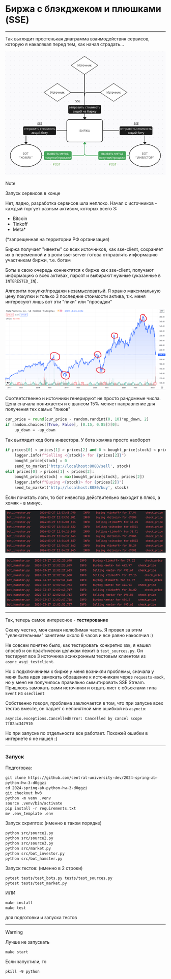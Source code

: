 # Биржа с блэкджеком и плюшками (SSE)

---

Так выглядит простенькая диаграмма взаимодействия сервисов, которую я накалякал перед тем, как начал страдать... 

![img.png](content/diagram.png)

> [!NOTE]  
> Запуск сервисов в конце

Нет, ладно, разработка сервисов шла неплохо. Начал с источников - каждый торгует разным активом, которых всего 3:
* Bitcoin
* Tinkoff
* Meta*    

(*запрещенная на территории РФ организация)

Биржа получает "ивенты" со всех источников, как sse-client, сохраняет их в переменной и в роли sse-server готова отправлять информацию участникам биржи, т.е. ботам

Боты в свою очередь коннектятся к бирже как sse-client, получают информацию о всех активах, парсят и выбирают нужные (указанные в `INTERESTED_IN`).

Алгоритм покупки/продажи незамысловатый. Я храню максимальную цену покупки  и только 3 последние стоимости актива, т.к. меня интересуют лишь вот эти "пики" или "просадки"

![img.png](content/active_chart.png)

Соответственно и источники генерируют не просто рандомные числа. Цена сначала понижается и с шансом 15% меняет направление для получения тех самых "пиков"
```python
cur_price = round(cur_price - random.randint(0, 10)*up_down, 2)
if random.choices([True, False], [0.15, 0.85])[0]:
    up_down = -up_down
```

Так выглядит код бота инвестора. У бота хомяка просто наоборот

```python
if prices[0] < prices[1] > prices[2] and 0 < bought_price[stock] < prices[2]:
    logger.info(f"Selling <{stock}> for {prices[2]}")
    bought_price[stock] = 0
    send_to_market('http://localhost:8080/sell', stock)
elif prices[0] > prices[1] < prices[2]:
    bought_price[stock] = max(bought_price[stock], prices[2])
    logger.info(f"Buying <{stock}> for {prices[2]}")
    send_to_market('http://localhost:8080/buy', stock)
```

Если почитать логи, то бот инвестор действительно выходит в плюс, а хомяк - в минус.

![img.png](content/bot_investor.png)

![img.png](content/bot_hamster.png)

---

Так, теперь самое интересное - **тестирование**

Скажу честно, моя самая нелюбимая часть. Я провел за этим "увлекательным" занятием около 6 часов и все равно накосячил :)

Не совсем понятно было, как тестировать конкретно `SSE`, я нашел способ и он практически целиком лежит в `test_sources.py`. Он тестирует все 3 источника асинхронным тестовым клиентом из `async_asgi_testclient`.

Но с подключением к бирже у меня возникли проблемы, сначала у меня была идея замокать обращение к источникам через `requests-mock`, но у меня не получилось правильно сымитировать SSE Stream.
Пришлось замокать сами источники и отдать лист с объектами типа `Event` из `sseclient`

Собственно говоря, проблема заключается в том, что при запуске всех тестов вместе, он падает с непонятной мне ошибкой из `asyncio`:
```shell
asyncio.exceptions.CancelledError: Cancelled by cancel scope 7f82ac347910
```

Но при запуске по отдельности все работает. Похожей ошибки в интернете я не нашел :(

---

### Запуск

Подготовка:
```shell
git clone https://github.com/central-university-dev/2024-spring-ab-python-hw-3-d0ggzi
cd 2024-spring-ab-python-hw-3-d0ggzi
git checkout hw3
python -m venv .venv
source .venv/bin/activate
pip install -r requirements.txt
mv .env_template .env
```

Запуск скриптов: (именно в таком порядке)
```shell
python src/source1.py
python src/source2.py
python src/source3.py
python src/market.py
python src/bot_investor.py
python src/bot_hamster.py
```

Запуск тестов: (именно в 2 строки)
```shell
pytest tests/test_bots.py tests/test_sources.py
pytest tests/test_market.py
```

ИЛИ

```shell
make install
make test
```

для подготовки и запуска тестов

---

> [!WARNING]
> Лучше не запускать

```shell
make start
```

Если запустили, то 
```shell
pkill -9 python
```
